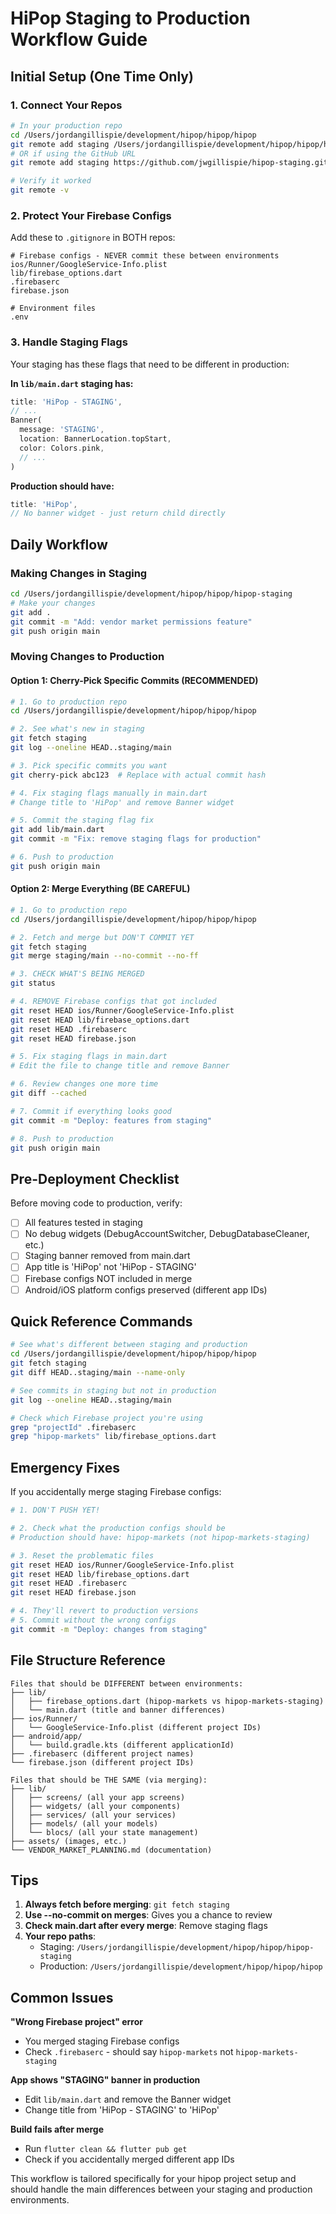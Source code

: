 # HiPop Staging to Production Workflow Guide

## Initial Setup (One Time Only)

### 1. Connect Your Repos
```bash
# In your production repo
cd /Users/jordangillispie/development/hipop/hipop/hipop
git remote add staging /Users/jordangillispie/development/hipop/hipop/hipop-staging
# OR if using the GitHub URL
git remote add staging https://github.com/jwgillispie/hipop-staging.git

# Verify it worked
git remote -v
```

### 2. Protect Your Firebase Configs
Add these to `.gitignore` in BOTH repos:
```gitignore
# Firebase configs - NEVER commit these between environments
ios/Runner/GoogleService-Info.plist
lib/firebase_options.dart
.firebaserc
firebase.json

# Environment files
.env
```

### 3. Handle Staging Flags
Your staging has these flags that need to be different in production:

**In `lib/main.dart` staging has:**
```dart
title: 'HiPop - STAGING',
// ...
Banner(
  message: 'STAGING',
  location: BannerLocation.topStart,
  color: Colors.pink,
  // ...
)
```

**Production should have:**
```dart
title: 'HiPop',
// No banner widget - just return child directly
```

## Daily Workflow

### Making Changes in Staging
```bash
cd /Users/jordangillispie/development/hipop/hipop/hipop-staging
# Make your changes
git add .
git commit -m "Add: vendor market permissions feature"
git push origin main
```

### Moving Changes to Production

#### Option 1: Cherry-Pick Specific Commits (RECOMMENDED)
```bash
# 1. Go to production repo
cd /Users/jordangillispie/development/hipop/hipop/hipop

# 2. See what's new in staging
git fetch staging
git log --oneline HEAD..staging/main

# 3. Pick specific commits you want
git cherry-pick abc123  # Replace with actual commit hash

# 4. Fix staging flags manually in main.dart
# Change title to 'HiPop' and remove Banner widget

# 5. Commit the staging flag fix
git add lib/main.dart
git commit -m "Fix: remove staging flags for production"

# 6. Push to production
git push origin main
```

#### Option 2: Merge Everything (BE CAREFUL)
```bash
# 1. Go to production repo
cd /Users/jordangillispie/development/hipop/hipop/hipop

# 2. Fetch and merge but DON'T COMMIT YET
git fetch staging
git merge staging/main --no-commit --no-ff

# 3. CHECK WHAT'S BEING MERGED
git status

# 4. REMOVE Firebase configs that got included
git reset HEAD ios/Runner/GoogleService-Info.plist
git reset HEAD lib/firebase_options.dart
git reset HEAD .firebaserc
git reset HEAD firebase.json

# 5. Fix staging flags in main.dart
# Edit the file to change title and remove Banner

# 6. Review changes one more time
git diff --cached

# 7. Commit if everything looks good
git commit -m "Deploy: features from staging"

# 8. Push to production
git push origin main
```

## Pre-Deployment Checklist

Before moving code to production, verify:

- [ ] All features tested in staging
- [ ] No debug widgets (DebugAccountSwitcher, DebugDatabaseCleaner, etc.)
- [ ] Staging banner removed from main.dart
- [ ] App title is 'HiPop' not 'HiPop - STAGING'
- [ ] Firebase configs NOT included in merge
- [ ] Android/iOS platform configs preserved (different app IDs)

## Quick Reference Commands

```bash
# See what's different between staging and production
cd /Users/jordangillispie/development/hipop/hipop/hipop
git fetch staging
git diff HEAD..staging/main --name-only

# See commits in staging but not in production
git log --oneline HEAD..staging/main

# Check which Firebase project you're using
grep "projectId" .firebaserc
grep "hipop-markets" lib/firebase_options.dart
```

## Emergency Fixes

If you accidentally merge staging Firebase configs:
```bash
# 1. DON'T PUSH YET!

# 2. Check what the production configs should be
# Production should have: hipop-markets (not hipop-markets-staging)

# 3. Reset the problematic files
git reset HEAD ios/Runner/GoogleService-Info.plist
git reset HEAD lib/firebase_options.dart
git reset HEAD .firebaserc
git reset HEAD firebase.json

# 4. They'll revert to production versions
# 5. Commit without the wrong configs
git commit -m "Deploy: changes from staging"
```

## File Structure Reference

```
Files that should be DIFFERENT between environments:
├── lib/
│   ├── firebase_options.dart (hipop-markets vs hipop-markets-staging)
│   └── main.dart (title and banner differences)
├── ios/Runner/
│   └── GoogleService-Info.plist (different project IDs)
├── android/app/
│   └── build.gradle.kts (different applicationId)
├── .firebaserc (different project names)
└── firebase.json (different project IDs)

Files that should be THE SAME (via merging):
├── lib/
│   ├── screens/ (all your app screens)
│   ├── widgets/ (all your components)
│   ├── services/ (all your services)
│   ├── models/ (all your models)
│   └── blocs/ (all your state management)
├── assets/ (images, etc.)
└── VENDOR_MARKET_PLANNING.md (documentation)
```

## Tips

1. **Always fetch before merging**: `git fetch staging`
2. **Use --no-commit on merges**: Gives you a chance to review
3. **Check main.dart after every merge**: Remove staging flags
4. **Your repo paths**:
   - Staging: `/Users/jordangillispie/development/hipop/hipop/hipop-staging`
   - Production: `/Users/jordangillispie/development/hipop/hipop/hipop`

## Common Issues

**"Wrong Firebase project" error**
- You merged staging Firebase configs
- Check `.firebaserc` - should say `hipop-markets` not `hipop-markets-staging`

**App shows "STAGING" banner in production**
- Edit `lib/main.dart` and remove the Banner widget
- Change title from 'HiPop - STAGING' to 'HiPop'

**Build fails after merge**
- Run `flutter clean && flutter pub get`
- Check if you accidentally merged different app IDs

This workflow is tailored specifically for your hipop project setup and should handle the main differences between your staging and production environments.